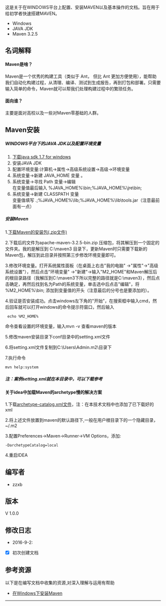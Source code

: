 这是关于在WINDOWS平台上配置、安装MAVEN以及基本操作的文档。旨在用于给初学者快速搭建MAVEN。<br/>

- Windows
- JAVA JDK
- Maven 3.2.5

## 名词解释

#### Maven是啥？

Maven是一个优秀的构建工具（类似于 Ant， 但比 Ant 更加方便使用），能帮助我们自动化构建过程，从清理、编译、测试到生成报告，再到打包和部署。只需要输入简单的命令，Maven就可以帮我们处理构建过程中的繁琐任务。<br/>

#### 面向谁？

主要是面对高校以及一些对Maven零基础的人群。<br/>

## Maven安装
##### WINDOWS平台下的JAVA JDK以及配置环境变量

1. [下载java sdk 1.7 for windows](http://www.oracle.com/technetwork/java/javase/downloads/jdk7-downloads-1880260.html)
2. 安装JAVA JDK<br/>
3. 配置环境变量:计算机→属性→高级系统设置→高级→环境变量
4. 系统变量→新建 JAVA_HOME 变量 。
5. 系统变量→寻找 Path 变量→编辑<br/>
在变量值最后输入 %JAVA_HOME%\bin;%JAVA_HOME%\jre\bin;
6. 系统变量→新建 CLASSPATH 变量<br/>
变量值填写   .;%JAVA_HOME%\lib;%JAVA_HOME%\lib\tools.jar（注意最前面有一点）

##### 安装Maven

1.[下载Maven的安装包(.zip文件)](http://mirrors.cnnic.cn/apache/maven/maven-3/3.2.5/binaries/)

2.下载后的文件为apache-maven-3.2.5-bin.zip 压缩包，将其解压到一个固定的文件夹。我的是解压到 C:\maven3 目录下，更新Maven时只需要下载新的Maven包，解压到此目录并按照第三步修改环境变量即可。<br/>

3.修改环境变量。打开系统属性面板（在桌面上右击"我的电脑" ->"属性"->"高级系统设置"），然后点击"环境变量" ->"新建"->输入"M2_HOME"和Maven解压后的根目录路径（我解压到C:\maven3下所以完整的路径就是C:\maven3），然后点击确定，再然后找到名为Path的系统变量，单击选中后点击"编辑"，将 %M2_HOME%\bin; 添加到变量值的开头（注意最后的分号也是要添加的）。<br/>

4.验证是否安装成功。点击windows左下角的"开始"，在搜索框中输入cmd，然后回车就可以打开windows的命令提示符窗口，然后输入<br/>

```
 echo %M2_HOME% 
```
命令查看设置的环境变量，输入mvn -v 查看maven的版本<br/>

5.修改maven安装目录下conf目录中的setting.xml文件

6.将setting.xml文件复制到C:\Users\Admin\.m2\目录下

7.执行命令

```
mvn help:system
```

##### 注：案例setting.xml就在本目录中，可以下载参考


#### 关于idea中加载Maven的archetype慢的解决方案

1.下载[archetype-catalog.xml文件](http://repo.maven.org/maven2/archetype-catalog.xml)，注：在本技术文档中也添加了已下载好的xml

2.将上述文件放置到maven的默认路径下,一般在用户根目录下的一个隐藏目录，~/.m2

3.配置Preferences->Maven->Runner->VM Options，添加:

```
-DarchetypeCatalog=local
```

4.重启IDEA

## 编写者

- zzxb


## 版本

V 1.0.0


## 修改日志
- 2016-9-2:
- [x] 初次创建文档

## 参考资源
以下是在编写文档中收集的资源,对深入理解与运用有帮助

- [在Windows下安装Maven](http://jingyan.baidu.com/article/1709ad808ad49f4634c4f00d.html)

------


